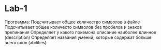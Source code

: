 # Lab-1
Программа:
Подсчитывает общее количество символов в файле
Подсчитывает общее количесто символов без пробелов и знаков препинания
Определяет у какого покемона описание наиболее длинное (description)
Определяет названия умений, которые содержат больше всего слов (abilities)
